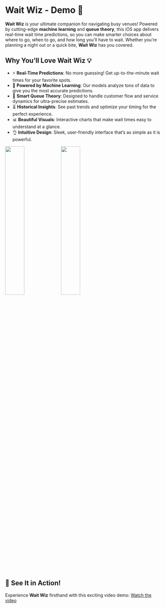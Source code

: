# Wait Wiz - Demo 🚀

**Wait Wiz** is your ultimate companion for navigating busy venues! Powered by cutting-edge **machine learning** and **queue theory**, this iOS app delivers real-time wait time predictions, so you can make smarter choices about where to go, when to go, and how long you’ll have to wait. Whether you’re planning a night out or a quick bite, **Wait Wiz** has you covered.

## Why You’ll Love **Wait Wiz** 💡

- ⚡ **Real-Time Predictions**: No more guessing! Get up-to-the-minute wait times for your favorite spots.
- 🧠 **Powered by Machine Learning**: Our models analyze tons of data to give you the most accurate predictions.
- 🎯 **Smart Queue Theory**: Designed to handle customer flow and service dynamics for ultra-precise estimates.
- ⏳ **Historical Insights**: See past trends and optimize your timing for the perfect experience.
- 📊 **Beautiful Visuals**: Interactive charts that make wait times easy to understand at a glance.
- 👌 **Intuitive Design**: Sleek, user-friendly interface that’s as simple as it is powerful.
<p align="trailing">
  <img src="https://github.com/user-attachments/assets/802f8652-79b7-4e14-bfec-bbbf44a298b3" width="35%" />
  <img src="https://github.com/user-attachments/assets/2d5d82e1-01c3-4cbb-ad88-f6b2db9ccae1" width="35%" />
</p>

## 🎥 See It in Action!

Experience **Wait Wiz** firsthand with this exciting video demo:
[Watch the video](https://github.com/user-attachments/assets/902e4337-f467-47c7-b8b3-2cf51111f8d5)


